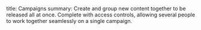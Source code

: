 title: Campaigns
summary: Create and group new content together to be released all at once. Complete with access controls, allowing several people to work together seamlessly on a single campaign.
